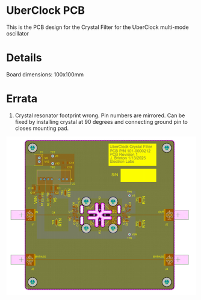 # UberClock PCB
This is the PCB design for the Crystal Filter for the UberClock multi-mode oscillator

# Details
Board dimensions: 100x100mm

# Errata
1. Crystal resonator footprint wrong. Pin numbers are mirrored. Can be fixed by installing crystal at 90 degrees and connecting ground pin to closes mounting pad.

![PCB Design](board_picture.png)
